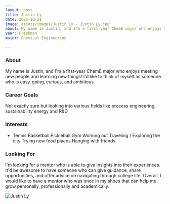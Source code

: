 ```yaml
---
layout: post
title: Justin Ly
date: 2025-10-21
image: assets/images/Justin_Ly - Justin Ly.jpg
about: My name is Justin, and I'm a first-year ChemE major who enjoys meeting new people and learning new things! I'd like to think of myself as someone who is easy-going, curious, and ambitious.
year: Freshman
major: Chemical Engineering

---
```


### About

My name is Justin, and I'm a first-year ChemE major who enjoys meeting new people and learning new things! I'd like to think of myself as someone who is easy-going, curious, and ambitious.

### Career Goals

Not exactly sure but looking into various fields like process engineering, sustainability energy and R&D

### Interests

- Tennis
Basketball
Pickleball
Gym
Working out
Traveling / Exploring the city
Trying new food places
Hanging with friends

### Looking For

I'm looking for a mentor who is able to give insights into their experiences. It'd be awesome to have someone who can give guidance, share opportunities, and offer advice on navigating through college life. Overall, I would like to have a mentor who was once in my shoes that can help me grow personally, professionally and academically.
<div class="text-center my-5">
    <img src="https://sase-drexel.github.io/mentorship-2025/assets/images/Justin_Ly - Justin Ly.jpg" alt="Justin Ly" class="rounded post-img" />
</div>
